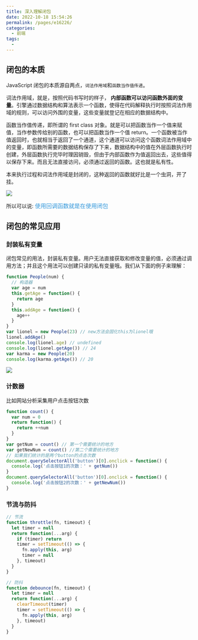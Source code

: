 ```yaml
---
title: 深入理解闭包
date: 2022-10-18 15:54:26
permalink: /pages/e16226/
categories:
  - 前端
tags:
  - 
---
```

## 闭包的本质

JavaScript 闭包的本质源自两点，`词法作用域`和`函数当作值传递`。

词法作用域，就是，按照代码书写时的样子， **内部函数可以访问函数外面的变量**。引擎通过数据结构和算法表示一个函数，使得在代码解释执行时按照词法作用域的规则，可以访问外围的变量，这些变量就登记在相应的数据结构中。

函数当作值传递，即所谓的 first class 对象。就是可以把函数当作一个值来赋值，当作参数传给别的函数，也可以把函数当作一个值 return。一个函数被当作值返回时，也就相当于返回了一个通道，这个通道可以访问这个函数词法作用域中的变量，即函数所需要的数据结构保存了下来，数据结构中的值在外层函数执行时创建，外层函数执行完毕时理因销毁，但由于内部函数作为值返回出去，这些值得以保存下来。而且无法直接访问，必须通过返回的函数。这也就是私有性。

本来执行过程和词法作用域是封闭的，这种返回的函数就好比是一个虫洞，开了挂。

![](https://raw.gitmirror.com/GanChuanYin/picture/main/blog/20221018155433.png)

所以可以说: <font color=#3498db size=4>`使用回调函数就是在使用闭包`</font>


## 闭包的常见应用

### 封装私有变量

闭包常见的用法，封装私有变量。用户无法直接获取和修改变量的值，必须通过调用方法；并且这个用法可以创建只读的私有变量哦。我们从下面的例子来理解：

```javascript
function People(num) {
  // 构造器
  var age = num
  this.getAge = function() {
    return age
  }
  this.addAge = function() {
    age++
  }
}
var lionel = new People(23) // new方法会固化this为lionel哦
lionel.addAge()
console.log(lionel.age) // undefined
console.log(lionel.getAge()) // 24
var karma = new People(20)
console.log(karma.getAge()) // 20
```

![](https://raw.gitmirror.com/GanChuanYin/picture/main/blog/20221018160207.png)

### 计数器

比如网站分析采集用户点击按钮次数

```javascript
function count() {
  var num = 0
  return function() {
    return ++num
  }
}
var getNum = count() // 第一个需要统计的地方
var getNewNum = count() //第二个需要统计的地方
// 如果我们统计的是两个button的点击次数
document.querySelectorAll('button')[0].onclick = function() {
  console.log('点击按钮1的次数：' + getNum())
}
document.querySelectorAll('button')[0].onclick = function() {
  console.log('点击按钮2的次数：' + getNewNum())
}
```

### 节流与防抖

```javascript
// 节流
function throttle(fn, timeout) {
  let timer = null
  return function(...arg) {
    if (timer) return
    timer = setTimeout(() => {
      fn.apply(this, arg)
      timer = null
    }, timeout)
  }
}

// 防抖
function debounce(fn, timeout) {
  let timer = null
  return function(...arg) {
    clearTimeout(timer)
    timer = setTimeout(() => {
      fn.apply(this, arg)
    }, timeout)
  }
}
```

